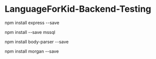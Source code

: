 # LanguageForKid-Backend-Testing

npm install express --save

npm install --save mssql

npm install body-parser --save

npm install morgan --save

